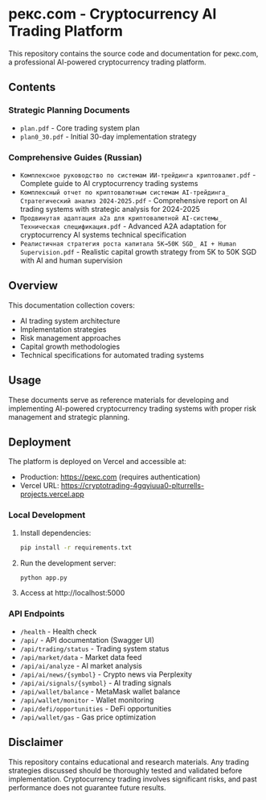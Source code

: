 # рекс.com - Cryptocurrency AI Trading Platform

This repository contains the source code and documentation for рекс.com, a professional AI-powered cryptocurrency trading platform.

## Contents

### Strategic Planning Documents
- `plan.pdf` - Core trading system plan
- `plan0_30.pdf` - Initial 30-day implementation strategy

### Comprehensive Guides (Russian)
- `Комплексное руководство по системам ИИ-трейдинга криптовалют.pdf` - Complete guide to AI cryptocurrency trading systems
- `Комплексный отчет по криптовалютным системам AI-трейдинга_ Стратегический анализ 2024-2025.pdf` - Comprehensive report on AI trading systems with strategic analysis for 2024-2025
- `Продвинутая адаптация a2a для криптовалютной AI-системы_ Техническая спецификация.pdf` - Advanced A2A adaptation for cryptocurrency AI systems technical specification
- `Реалистичная стратегия роста капитала 5K→50K SGD_ AI + Human Supervision.pdf` - Realistic capital growth strategy from 5K to 50K SGD with AI and human supervision

## Overview

This documentation collection covers:
- AI trading system architecture
- Implementation strategies
- Risk management approaches
- Capital growth methodologies
- Technical specifications for automated trading systems

## Usage

These documents serve as reference materials for developing and implementing AI-powered cryptocurrency trading systems with proper risk management and strategic planning.

## Deployment

The platform is deployed on Vercel and accessible at:
- Production: https://рекс.com (requires authentication)
- Vercel URL: https://cryptotrading-4gqyiuua0-plturrells-projects.vercel.app

### Local Development

1. Install dependencies:
   ```bash
   pip install -r requirements.txt
   ```

2. Run the development server:
   ```bash
   python app.py
   ```

3. Access at http://localhost:5000

### API Endpoints

- `/health` - Health check
- `/api/` - API documentation (Swagger UI)
- `/api/trading/status` - Trading system status
- `/api/market/data` - Market data feed
- `/api/ai/analyze` - AI market analysis
- `/api/ai/news/{symbol}` - Crypto news via Perplexity
- `/api/ai/signals/{symbol}` - AI trading signals
- `/api/wallet/balance` - MetaMask wallet balance
- `/api/wallet/monitor` - Wallet monitoring
- `/api/defi/opportunities` - DeFi opportunities
- `/api/wallet/gas` - Gas price optimization

## Disclaimer

This repository contains educational and research materials. Any trading strategies discussed should be thoroughly tested and validated before implementation. Cryptocurrency trading involves significant risks, and past performance does not guarantee future results.